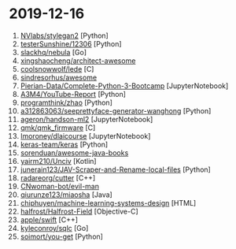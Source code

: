 # 2019-12-16

1. [NVlabs/stylegan2](https://github.com/NVlabs/stylegan2 "StyleGAN2 - Official TensorFlow Implementation") [Python]
2. [testerSunshine/12306](https://github.com/testerSunshine/12306 "12306智能刷票，订票") [Python]
3. [slackhq/nebula](https://github.com/slackhq/nebula "A scalable overlay networking tool with a focus on performance, simplicity and security") [Go]
4. [xingshaocheng/architect-awesome](https://github.com/xingshaocheng/architect-awesome "后端架构师技术图谱") 
5. [coolsnowwolf/lede](https://github.com/coolsnowwolf/lede "Lean's OpenWrt source") [C]
6. [sindresorhus/awesome](https://github.com/sindresorhus/awesome "😎 Awesome lists about all kinds of interesting topics") 
7. [Pierian-Data/Complete-Python-3-Bootcamp](https://github.com/Pierian-Data/Complete-Python-3-Bootcamp "Course Files for Complete Python 3 Bootcamp Course on Udemy") [JupyterNotebook]
8. [A3M4/YouTube-Report](https://github.com/A3M4/YouTube-Report "Generate a YouTube report from your Takeout data") [Python]
9. [programthink/zhao](https://github.com/programthink/zhao "【编程随想】整理的《太子党关系网络》，专门揭露赵国的权贵") [Python]
10. [a312863063/seeprettyface-generator-wanghong](https://github.com/a312863063/seeprettyface-generator-wanghong "这是一个用StyleGAN训练出的网红脸生成器") [Python]
11. [ageron/handson-ml2](https://github.com/ageron/handson-ml2 "A series of Jupyter notebooks that walk you through the fundamentals of Machine Learning and Deep Learning in Python using Scikit-Learn, Keras and TensorFlow 2.") [JupyterNotebook]
12. [qmk/qmk_firmware](https://github.com/qmk/qmk_firmware "Open-source keyboard firmware for Atmel AVR and Arm USB families") [C]
13. [lmoroney/dlaicourse](https://github.com/lmoroney/dlaicourse "Notebooks for learning deep learning") [JupyterNotebook]
14. [keras-team/keras](https://github.com/keras-team/keras "Deep Learning for humans") [Python]
15. [sorenduan/awesome-java-books](https://github.com/sorenduan/awesome-java-books "Java开发者技术书籍大全 - Java入门书籍，Java基础及进阶书籍，框架与中间件，架构设计，设计模式，数学与算法，JVM周边语言，项目管理&领导力&流程，职业素养与个人成长，格局与视野，面试参考书等。") 
16. [yairm210/Unciv](https://github.com/yairm210/Unciv "Open-source Android/Desktop remake of Civ V") [Kotlin]
17. [junerain123/JAV-Scraper-and-Rename-local-files](https://github.com/junerain123/JAV-Scraper-and-Rename-local-files "JAV影片信息整理工具，抓取元数据nfo，自定义重命名文件(夹)，下载fanart裁剪poster，为emby、kodi、极影派铺路。jav-scrapy 老司机 javbus") [Python]
18. [radareorg/cutter](https://github.com/radareorg/cutter "Free and Open Source Reverse Engineering Platform powered by radare2") [C++]
19. [CNwoman-bot/evil-man](https://github.com/CNwoman-bot/evil-man "") 
20. [qiurunze123/miaosha](https://github.com/qiurunze123/miaosha "⭐⭐⭐⭐秒杀系统设计与实现.互联网工程师进阶与分析🙋🐓") [Java]
21. [chiphuyen/machine-learning-systems-design](https://github.com/chiphuyen/machine-learning-systems-design "A booklet on machine learning systems design with exercises") [HTML]
22. [halfrost/Halfrost-Field](https://github.com/halfrost/Halfrost-Field "✍️ 这里是写博客的地方 —— Halfrost-Field 冰霜之地") [Objective-C]
23. [apple/swift](https://github.com/apple/swift "The Swift Programming Language") [C++]
24. [kyleconroy/sqlc](https://github.com/kyleconroy/sqlc "Generate type safe Go from SQL") [Go]
25. [soimort/you-get](https://github.com/soimort/you-get "⏬ Dumb downloader that scrapes the web") [Python]
